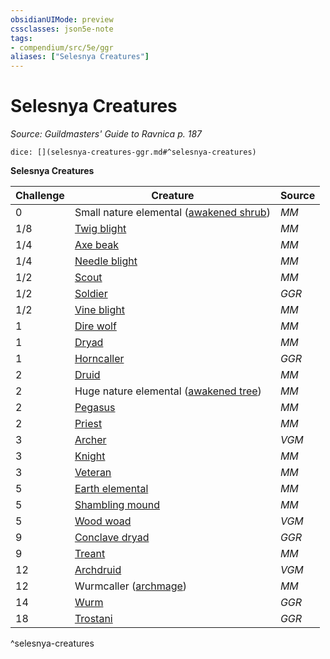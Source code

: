 ```yaml
---
obsidianUIMode: preview
cssclasses: json5e-note
tags:
- compendium/src/5e/ggr
aliases: ["Selesnya Creatures"]
---
```

# Selesnya Creatures
*Source: Guildmasters' Guide to Ravnica p. 187* 

`dice: [](selesnya-creatures-ggr.md#^selesnya-creatures)`

**Selesnya Creatures**

| Challenge | Creature | Source |
|-----------|----------|--------|
| 0 | Small nature elemental ([awakened shrub](/3-Mechanics/CLI/bestiary/plant/awakened-shrub.md)) | *MM* |
| 1/8 | [Twig blight](/3-Mechanics/CLI/bestiary/plant/twig-blight.md) | *MM* |
| 1/4 | [Axe beak](/3-Mechanics/CLI/bestiary/beast/axe-beak.md) | *MM* |
| 1/4 | [Needle blight](/3-Mechanics/CLI/bestiary/plant/needle-blight.md) | *MM* |
| 1/2 | [Scout](/3-Mechanics/CLI/bestiary/humanoid/scout.md) | *MM* |
| 1/2 | [Soldier](/3-Mechanics/CLI/bestiary/humanoid/soldier-ggr.md) | *GGR* |
| 1/2 | [Vine blight](/3-Mechanics/CLI/bestiary/plant/vine-blight.md) | *MM* |
| 1 | [Dire wolf](/3-Mechanics/CLI/bestiary/beast/dire-wolf.md) | *MM* |
| 1 | [Dryad](/3-Mechanics/CLI/bestiary/fey/dryad.md) | *MM* |
| 1 | [Horncaller](/3-Mechanics/CLI/bestiary/humanoid/horncaller-ggr.md) | *GGR* |
| 2 | [Druid](/3-Mechanics/CLI/bestiary/humanoid/druid.md) | *MM* |
| 2 | Huge nature elemental ([awakened tree](/3-Mechanics/CLI/bestiary/plant/awakened-tree.md)) | *MM* |
| 2 | [Pegasus](/3-Mechanics/CLI/bestiary/celestial/pegasus.md) | *MM* |
| 2 | [Priest](/3-Mechanics/CLI/bestiary/humanoid/priest.md) | *MM* |
| 3 | [Archer](/3-Mechanics/CLI/bestiary/humanoid/archer-mpmm.md) | *VGM* |
| 3 | [Knight](/3-Mechanics/CLI/bestiary/humanoid/knight.md) | *MM* |
| 3 | [Veteran](/3-Mechanics/CLI/bestiary/humanoid/veteran.md) | *MM* |
| 5 | [Earth elemental](/3-Mechanics/CLI/bestiary/elemental/earth-elemental.md) | *MM* |
| 5 | [Shambling mound](/3-Mechanics/CLI/bestiary/plant/shambling-mound.md) | *MM* |
| 5 | [Wood woad](/3-Mechanics/CLI/bestiary/plant/wood-woad-mpmm.md) | *VGM* |
| 9 | [Conclave dryad](/3-Mechanics/CLI/bestiary/fey/conclave-dryad-ggr.md) | *GGR* |
| 9 | [Treant](/3-Mechanics/CLI/bestiary/plant/treant.md) | *MM* |
| 12 | [Archdruid](/3-Mechanics/CLI/bestiary/humanoid/archdruid-mpmm.md) | *VGM* |
| 12 | Wurmcaller ([archmage](/3-Mechanics/CLI/bestiary/humanoid/archmage.md)) | *MM* |
| 14 | [Wurm](/3-Mechanics/CLI/bestiary/monstrosity/wurm-ggr.md) | *GGR* |
| 18 | [Trostani](/3-Mechanics/CLI/bestiary/npc/trostani-ggr.md) | *GGR* |
^selesnya-creatures